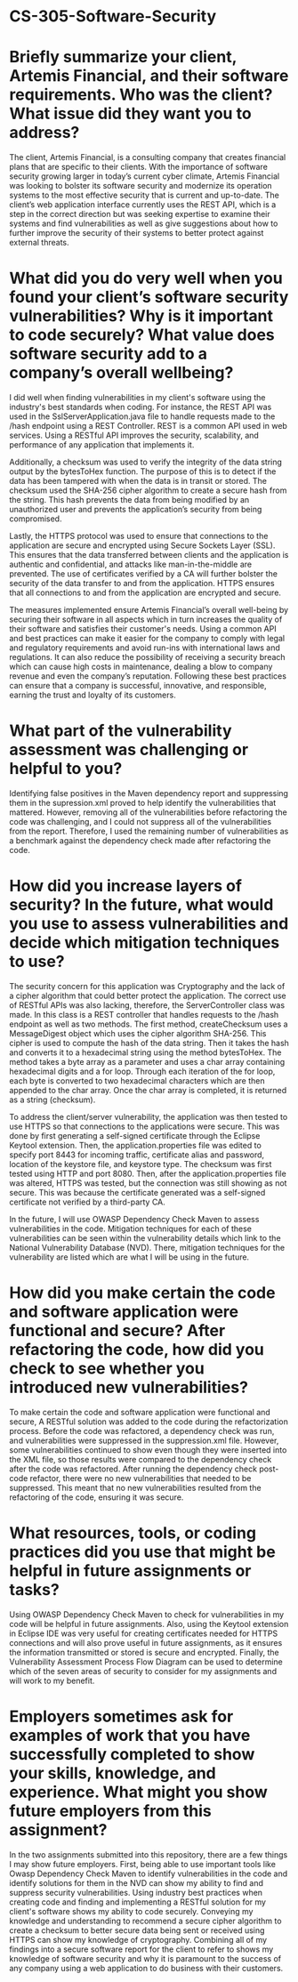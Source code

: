 # CS-305-Software-Security

# Briefly summarize your client, Artemis Financial, and their software requirements. Who was the client? What issue did they want you to address?
The client, Artemis Financial, is a consulting company that creates financial plans that are specific to their clients. With the importance of software security growing larger in today’s current cyber climate, Artemis Financial was looking to bolster its software security and modernize its operation systems to the most effective security that is current and up-to-date. The client’s web application interface currently uses the REST API, which is a step in the correct direction but was seeking expertise to examine their systems and find vulnerabilities as well as give suggestions about how to further improve the security of their systems to better protect against external threats.

# What did you do very well when you found your client’s software security vulnerabilities? Why is it important to code securely? What value does software security add to a company’s overall wellbeing?
I did well when finding vulnerabilities in my client's software using the industry's best standards when coding. For instance, the REST API was used in the SslServerApplication.java file to handle requests made to the /hash endpoint using a REST Controller. REST is a common API used in web services. Using a RESTful API improves the security, scalability, and performance of any application that implements it. 

Additionally, a checksum was used to verify the integrity of the data string output by the bytesToHex function. The purpose of this is to detect if the data has been tampered with when the data is in transit or stored. The checksum used the SHA-256 cipher algorithm to create a secure hash from the string. This hash prevents the data from being modified by an unauthorized user and prevents the application’s security from being compromised. 
  
Lastly, the HTTPS protocol was used to ensure that connections to the application are secure and encrypted using Secure Sockets Layer (SSL). This ensures that the data transferred between clients and the application is authentic and confidential, and attacks like man-in-the-middle are prevented. The use of certificates verified by a CA will further bolster the security of the data transfer to and from the application. HTTPS ensures that all connections to and from the application are encrypted and secure.
  
The measures implemented ensure Artemis Financial’s overall well-being by securing their software in all aspects which in turn increases the quality of their software and satisfies their customer's needs. Using a common API and best practices can make it easier for the company to comply with legal and regulatory requirements and avoid run-ins with international laws and regulations. It can also reduce the possibility of receiving a security breach which can cause high costs in maintenance, dealing a blow to company revenue and even the company’s reputation. Following these best practices can ensure that a company is successful, innovative, and responsible, earning the trust and loyalty of its customers.

# What part of the vulnerability assessment was challenging or helpful to you?
Identifying false positives in the Maven dependency report and suppressing them in the supression.xml proved to help identify the vulnerabilities that mattered. However, removing all of the vulnerabilities before refactoring the code was challenging, and I could not suppress all of the vulnerabilities from the report. Therefore, I used the remaining number of vulnerabilities as a benchmark against the dependency check made after refactoring the code. 

# How did you increase layers of security? In the future, what would you use to assess vulnerabilities and decide which mitigation techniques to use?
The security concern for this application was Cryptography and the lack of a cipher algorithm that could better protect the application. The correct use of RESTful APIs was also lacking, therefore, the ServerController class was made. In this class is a REST controller that handles requests to the /hash endpoint as well as two methods. The first method, createChecksum uses a MessageDigest object which uses the cipher algorithm SHA-256. This cipher is used to compute the hash of the data string. Then it takes the hash and converts it to a hexadecimal string using the method bytesToHex. The method takes a byte array as a parameter and uses a char array containing hexadecimal digits and a for loop. Through each iteration of the for loop, each byte is converted to two hexadecimal characters which are then appended to the char array. Once the char array is completed, it is returned as a string (checksum). 

To address the client/server vulnerability, the application was then tested to use HTTPS so that connections to the applications were secure. This was done by first generating a self-signed certificate through the Eclipse Keytool extension. Then, the application.properties file was edited to specify port 8443 for incoming traffic, certificate alias and password, location of the keystore file, and keystore type. The checksum was first tested using HTTP and port 8080. Then, after the application.properties file was altered, HTTPS was tested, but the connection was still showing as not secure. This was because the certificate generated was a self-signed certificate not verified by a third-party CA. 

In the future, I will use OWASP Dependency Check Maven to assess vulnerabilities in the code. Mitigation techniques for each of these vulnerabilities can be seen within the vulnerability details which link to the National Vulnerability Database (NVD). There, mitigation techniques for the vulnerability are listed which are what I will be using in the future.

# How did you make certain the code and software application were functional and secure? After refactoring the code, how did you check to see whether you introduced new vulnerabilities?
To make certain the code and software application were functional and secure, A RESTful solution was added to the code during the refactorization process. Before the code was refactored, a dependency check was run, and vulnerabilities were suppressed in the suppression.xml file. However, some vulnerabilities continued to show even though they were inserted into the XML file, so those results were compared to the dependency check after the code was refactored. After running the dependency check post-code refactor, there were no new vulnerabilities that needed to be suppressed. This meant that no new vulnerabilities resulted from the refactoring of the code, ensuring it was secure.

# What resources, tools, or coding practices did you use that might be helpful in future assignments or tasks?
Using OWASP Dependency Check Maven to check for vulnerabilities in my code will be helpful in future assignments. Also, using the Keytool extension in Eclipse IDE was very useful for creating certificates needed for HTTPS connections and will also prove useful in future assignments, as it ensures the information transmitted or stored is secure and encrypted. Finally, the Vulnerability Assessment Process Flow Diagram can be used to determine which of the seven areas of security to consider for my assignments and will work to my benefit.

# Employers sometimes ask for examples of work that you have successfully completed to show your skills, knowledge, and experience. What might you show future employers from this assignment?
In the two assignments submitted into this repository, there are a few things I may show future employers. First, being able to use important tools like Owasp Dependency Check Maven to identify vulnerabilities in the code and identify solutions for them in the NVD can show my ability to find and suppress security vulnerabilities. Using industry best practices when creating code and finding and implementing a RESTful solution for my client's software shows my ability to code securely. Conveying my knowledge and understanding to recommend a secure cipher algorithm to create a checksum to better secure data being sent or received using HTTPS can show my knowledge of cryptography. Combining all of my findings into a secure software report for the client to refer to shows my knowledge of software security and why it is paramount to the success of any company using a web application to do business with their customers.
